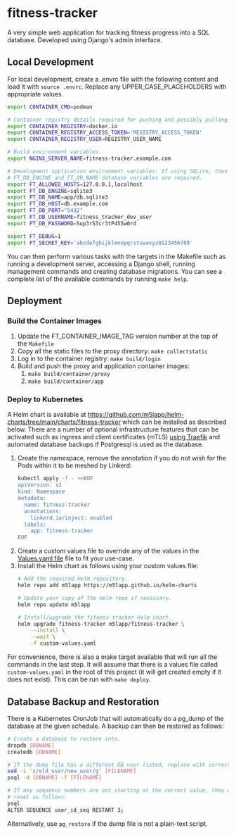 # fitness-tracker
A very simple web application for tracking fitness progress into a SQL database. Developed using Django's admin interface.

## Local Development
For local development, create a .envrc file with the following content and load it with `source .envrc`. Replace any UPPER_CASE_PLACEHOLDERS with appropriate values.

```bash
export CONTAINER_CMD=podman

# Container registry details required for pushing and possibly pulling images.
export CONTAINER_REGISTRY=docker.io
export CONTAINER_REGISTRY_ACCESS_TOKEN='REGISTRY_ACCESS_TOKEN'
export CONTAINER_REGISTRY_USER=REGISTRY_USER_NAME

# Build environment variables.
export NGINX_SERVER_NAME=fitness-tracker.example.com

# Development application environment variables. If using SQLite, then only the
# FT_DB_ENGINE and FT_DB_NAME database variables are required.
export FT_ALLOWED_HOSTS=127.0.0.1,localhost
export FT_DB_ENGINE=sqlite3
export FT_DB_NAME=app/db.sqlite3
export FT_DB_HOST=db.example.com
export FT_DB_PORT="5432"
export FT_DB_USERNAME=fitness_tracker_dev_user
export FT_DB_PASSWORD=Sup3rS3cr3tP455w0rd

export FT_DEBUG=1
export FT_SECRET_KEY='abcdefghijklmnopqrstuvwxyz0123456789'
```

You can then perform various tasks with the targets in the Makefile such as running a development server, accessing a Django shell, running management commands and creating database migrations. You can see a complete list of the available commands by running `make help`.

## Deployment
### Build the Container Images
1. Update the FT_CONTAINER_IMAGE_TAG version number at the top of the `Makefile`
1. Copy all the static files to the proxy directory: `make collectstatic`
1. Log in to the container registry: `make build/login`
1. Build and push the proxy and application container images:
    1. `make build/container/proxy`
    1. `make build/container/app`

### Deploy to Kubernetes
A Helm chart is available at <https://github.com/m5lapp/helm-charts/tree/main/charts/fitness-tracker> which can be installed as described below. There are a number of optional infrastructure features that can be activated such as ingress and client certificates (mTLS) [using Traefik](https://github.com/m5lapp/k3s-fcos-oci/tree/main/docs) and automated database backups if Postgresql is used as the database.

1. Create the namespace, remove the annotation if you do not wish for the Pods within it to be meshed by Linkerd:
   ```bash
   kubectl apply -f - <<EOF
   apiVersion: v1
   kind: Namespace
   metadata:
     name: fitness-tracker
     annotations:
       linkerd.io/inject: enabled
     labels:
       app: fitness-tracker
   EOF
   ```
1. Create a custom values file to override any of the values in the [Values.yaml file](https://github.com/m5lapp/helm-charts/blob/main/charts/fitness-tracker/values.yaml) file to fit your use-case.
1. Install the Helm chart as follows using your custom values file:
   ```bash
   # Add the required Helm repository.
   helm repo add m5lapp https://m5lapp.github.io/helm-charts

   # Update your copy of the Helm repo if necessary.
   helm repo update m5lapp

   # Install/upgrade the fitness-tracker Helm chart.
   helm upgrade fitness-tracker m5lapp/fitness-tracker \
       --install \
       --wait \
       -f custom-values.yaml
   ```

For convenience, there is also a make target available that will run all the commands in the last step. It will assume that there is a values file called `custom-values.yaml` in the root of this project (it will get created empty if it does not exist). This can be run with `make deploy`.

## Database Backup and Restoration
There is a Kubernetes CronJob that will automatically do a pg_dump of the database at the given schedule. A backup can then be restored as follows:

```bash
# Create a database to restore into.
dropdb [DBNAME]
createdb [DBNAME]

# If the dump file has a different DB user listed, replace with correct one:
sed -i 's/old_user/new_user/g' [FILENAME]
psql -d [DBNAME] -f [FILENAME]

# If any sequence numbers are not starting at the correct value, they can be
# reset as follows:
psql
ALTER SEQUENCE user_id_seq RESTART 3;
```

Alternatively, use `pg_restore` if the dump file is not a plain-text script.
